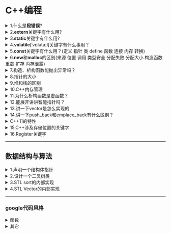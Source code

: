 <h1>C++编程</h1>
<details><summary>1.什么是<b>段错误</b>?</summary>

- 段错误就是程序访问受保护或者不存在的内存的时候引发的错误
- 引发段错误原因有：访问受保护的内存、访问不存在的内存、访问只读的内存、访问空指针的值、堆栈溢出、内存溢出等
</details>
<details><summary>2.<b>extern</b>关键字有什么用?</summary>

主要有两个作用
- 第一个作用是放在变量名和函数面前，表示声明这个变量或者是函数，而这个变量或者函数是在其它文件中定义的，所以这里只是声明并拿来引用，而非定义，所以也不分配空间
- 第二个作用是和C双引号字符连用，这样让后面的函数在C++程序编译时还是按C编译的规则，就是不改变函数的名字，而如果不加的话，C++编译时会改变函数的名字，通过将函数的名字和参数联合生成一个新的函数名，C++之所以编译会改变函数名字，是为了适用于函数多态服务。而如果在C++文件中使用C语言的头文件，可能因为没有加extern "C"而找不到这个函数。所以extern "C"也常常用于C语言的头文件中。
</details>
<details><summary>3.<b>static</b>关键字有什么用?</summary>

- static表明静态，static声明的变量或函数用于内部连接，和extern相反。
- 首先static可以用在局部变量的声明前，这样的话，这个局部变量将是存储在程序的静态存储区，而非内存栈中。这样一来，这个局部变量的生命周期就会跟整个程序一样，在main函数运行前就会创建，在程序退出时才会销毁。所以当包含局部变量的函数再次调用的时候，这个局部变量依然是上一次退出时的值，也并不会重新创建。
- 第二个是static可以用于全局变量和函数前，这两个作用类似，就是让这个全局变量和函数只能在这个文件内使用，外部文件无法调用。这个通常用在工程项目中防止多个文件内用重名的全局变量和函数，而作用不同发生混淆的场景。
- 第三个的话，static可以用在类的成员变量前，这类似于用在局部变量前，这样一来，成员变量存储在静态存储区，然后不依赖与类的对象而存在，也就是创建类的对象时，并不会再分配这个变量空间，因为都是共享这个静态存储区的这个成员变量，这样也能提高速度和优化空间。
- 最后还有，static可以用在成员函数前，这样的话，这个函数没有指向类的this指针，所以也无法访问类的其它成员，除了类内的其它静态成员。所以static并不能修饰类中的构造函数和虚函数，因为两者都需要用到this指针。
- 另外static声明的变量会默认初始化为0
 </details>
<details><summary>4.<b>volatile</b>[ˈvɒlətaɪl]关键字有什么事用？</summary>

- volatile用于声明一个易变的变量，在定义前加volatile，就让这个程序每次使用这个变量的时候都要从内存也就是变量的地址空间中读取变量，而不能到CPU寄存器里读取
- volatile经常用于多线程中，使得一个线程对该变量的改变，等同于能马上让所有其它线程获悉这个改变，保持数据一致性。
</details>
<details><summary>5.<b>const</b>关键字有什么用？(定义 指针 类 define 函数 连接 内存 转换)</summary>

- const关键字用于声明常量，常量就是不发生改变的量，所以const声明变量时需要初始化。
- const可以和指针连用，有两种用法：第一种是常量指针，格式有两种，拿int举例的话是const int* 和 int const*，这两者是等价的,常量指针指的就是这个指针指向的变量是一个常量，但是这个指针指向谁是可以变的，只需要指向的对象是一个常量就行；第二种是指针常量,拿int举例的话就是int *const ,指针常量的意思是这个指针就是一个常量，也就是只能指向初始化给定的地址，不能改变，但是可以通过改变这个地址上存储的数来改变访问该指针时获得的数据。
- const在设计初是用于完美替换#define 宏定义的常量的，这两者的区别就是，一个是用#define定义的常量 不会进行类型安全检查，也没有限定是什么类型，就只是替换；但是const会限定类型，进行安全检查，从安全性上更安全。另一个是存储方式也不同，#define定义的常量不分配空间，但const修饰的常量分配内存空间。然后还有是#define如果定义的常量是一个运算式子，那么每次调用define都会运算一遍，而const会先算出值，之后每次调用就只使用初始化的值。
- const还有在类中用于修饰成员变量和成员函数，修饰成员变量的话，那么这个成员变量就是常量，需要在初始化列表初始化；修饰成员函数的话，其实是修饰这个成员函数的this指针，也是说这个成员函数无法对这个类中的其它变量进行修改，所以const也不能用于类的构造函数，当然也不能用于用static修饰的成员函数，因为static修饰的成员函数没有了this指针。不然如果就是想要在这种情况下成员函数内修改成员变量，可以在那个成员变量前加mutable关键字。然后const用于修饰类的对象的话，那么这个对象只能使用类中用const修饰的成员函数,然后也不能改变这个类的成员变量。
- const还常用语修饰函数的传入参数，那么这个应用是为了保证传入参数在函数期间不会被修改。
- 还有就是在C++中用const修饰的全局变量的连接方式默认为内部连接，就是只有本文件能使用，其它文件不行。不过可以通过在前面再加extern来将连接方式变为外部连接。不过在C中const修饰的全局变量还是外部连接的。
- 另外C和C++中使用const的不同还在于，C++中用const修饰的变量默认是不分配内存空间的，是保存在符号表中的，只有使用到取地址的时候或者前面加extern等操作会再分配内存空间；而C中const修饰的变量一定要分配内存空间。
- 还有一点就是const和非const的转换也是有限制的，非const变量可以给const变量赋值，但反过来不行。对于这点的理解的话，其实类似于数据库中的排它锁和共享锁。const相当于给变量加了共享锁，就是只读数据，而非const就是可读也可写的数据。那么从权限的角度讲，非const给const赋值，取消了可写性，权限降低显然是安全的，但是提高权限则不安全，所以反过来就不行。
</details>
<details><summary>6.<b>new</b>和<b>malloc</b>的区别(来源 位置 调用 类型安全 分配失败 分配大小 构造函数 重载 扩存 内存泄露)</summary>

- new和malloc都是用于给指针分配内存空间的方式。但new是C++的关键字，而malloc是C的库函数方法，通常new和delete配套使用，malloc和free配套使用，防止内存泄露。
- 首先是他们申请的内存空间的所在位置，new申请的内存空间在自由存储区，而malloc申请的内存空间在堆上，两个都是动态分配内存。自由存储区包含堆，自由存储区就是C++根据new申请的内存空间定义的名称，自由存储区具体在哪由operator new函数的实现方式决定，如果是由malloc函数实现的，就是在堆上，其它实现方式的话还可以在静态存储区上，甚至不分配内存。
- 所以这里也提到了new可以调用malloc，就是new可以通过malloc来实现，但是反过来就不行。
- 其次，使用new具有类型安全性，因为new需要指定指针的类型，因为new需要指定具体是哪个类，但malloc没有类型安全性，因为它返回的是一个void*类型的指针，这个指针就是用于强制转换成其它类型的指针，所以malloc通常是使用时进行强制类型转换，所以没有类型安全性。
- 然后关于内存分配失败时的反应也不同，new内存分配失败，也就是内存不够时，会调用一个函数，这个函数是new_handler默认是错误处理函数，它会抛出一个异常，但是用户可以通过set_new_handler函数来设置内存分配失败时做出的处理。但malloc内存分配失败时不会抛出异常，而是返回NULL，继续运行。
- 另外关于分配内存，new在使用时不需要制定分配的内存大小，程序会根据类型自己计算，同时也支持通过中括号[]来进行数组版本的内存分配；但是malloc需要显式地给出分配的内存空间大小，如果是数组的话，就需要乘上数组大小。
- new和malloc还有个关键区别就是，new在使用时会调用这个类的构造函数，之后如果在使用delete回收时delete会调用类的析构函数；而malloc和free不会调用。
- 还有new支持函数重载，但是malloc不支持。
- 不过使用malloc也是有优点的，可以使用配套使用realloc进行扩充内存或者重新分配内存，但是new没有类似的配套方法。
- 之前提到内存泄露，内存泄露对于new和malloc都能检测出来，但是new能具体指出是文件的那一行，但是malloc不行
  </details>
 <details><summary>7.构造、析构函数能抛出异常吗？</summary>

- 构造函数能抛出异常
- 析构函数理论上能抛出异常，但是最好不要这么做，因为会造成安全问题，如果一定要抛出异常，需要在析构函数内进行catch捕捉，也就是自己内部处理了。
  </details>
<details><summary>8.指针的大小</summary>

- 不论指向的类型是什么，在32位操作系统中，指针的大小是4个字节；在64位操作系统中是8个字节。不过即使在64位计算机内编程的时候，指针大小是4是8还是由编译器是64位还是32位决定，前者8，后者4。
    </details>
<details><summary>9.堆和栈的区别</summary>

- 1.分配和管理方式不同
    - 栈是一级缓存，栈由编译器自动管理。栈有两种分配方式：静态分配和动态分配。静态分配由编译器完成，比如局部变量的分配。动态分配由_alloca()函数进行分配，但是栈的动态分配和堆是不同的，它的动态分配是由编译器进行释放，无须手工控制。
    - 堆是二级缓存，堆是动态分配的，其空间的分配和释放都由程序员控制。
- 2.产生碎片不同
    - 对栈而言，则不存在碎片问题，因为栈是先进后出的队列，永远不可能有一个内存块从栈中间弹出
    - 对堆来说，频繁的new/delete或者malloc/free可能会造成内存空间的不连续，造成大量的碎片，使程序效率降低
- 3.申请效率不同
    - 栈由系统自动分配，速度较快。但程序员是无法控制的
    - 堆是由new分配的内存，一般速度比较慢，而且容易产生内存碎片,不过用起来最方便
- 4.申请大小的限制
    - 在Windows下,栈是高地址向低地址扩展的数据结构，是一块连续的内存的区域。 这句话的意思是栈顶的地址和栈的最大容量是系统预先规定好的，如果申请的空间超过栈的剩余空间时，将提示overflow。因此，能从栈获得的空间较小。
    - 堆：堆是低地址向高地址扩展的数据结构，是不连续的内存区域。这是由于系统是用链表来存储的空闲内存地址的，自然是不连续的，而链表的遍历方向是由低地址向高地址。 堆的大小受限于计算机系统中有效的虚拟内存。所以堆获得的空间比较灵活，也比较大。
  </details>

<details><summary>10.C++内存管理</summary>

- C++的内存分为六大块:栈区、内存映射段、堆区、全局区（也叫静态区）、常量区、代码区
- 栈区
    - 函数的局部变量的存储单元在栈区上，函数执行结束后栈区会自动释放
    - 栈的空间是由操作系统和编译器自己分配的，栈内存的分配效率高但存储空间有限
- 内存映射段
    - 用于装载一个共享的动态内存库。用户可使用系统接口创建共享共享内存，做进程间通信。
- 堆区
    - 堆区的内存由程序员自己创建并维护，通过malloc和new，但是也要手动释放对应通过free和delete，否则会造成内存泄露
    - 如果在函数内声明一个int型的指针，指向一个用new开辟的空间，那么指针指向的对象的存储空间就是在堆区，而指针本身存储在栈区
- 全局区
    - 全局区也叫静态存储区，存储的是全局变量和用static声明的静态变量
- 常量区
    - 常量区存储程序中的常量
- 代码区
    - 代码区存放函数体的二进制代码
- 当然栈区和堆区的区别不仅仅这些，可以展开去讲
- 不过关于内存结构还有一种说法就是加入了自由存储区删去了代码区，也就是区分开堆区和自由存储区。不过我不是很认同这种内存布局的看法，因为我认为自由存储去应该是new声明的区域，自由存储区有可能包含在堆区，但也可能不是，所以不好独立开来。
</details>

<details><summary>11.为什么析构函数是虚函数？</summary>

- 首先是析构函数不一定要是虚函数，因为析构函数声明成虚函数需要额外的虚函数表和虚函数指针，需要占用额外的内存，导致浪费内存
- 然后如果当析构函数所在的类是抽象类或者极有可能作为被重写的类的时候，一定设置成虚函数，因为这样才能在用父类指针指向子类对象的时候，释放这个基类指针也能释放子类的空间，防止内存泄露
</details>

<details><summary>12.能展开讲讲智能指针吗？</summary>

- 首先讲讲智能指针是什么:智能指针是用来防止发生内存泄露的一种手段，它是用来管理堆上分配的内存的,它将普通的指针封装为一个类对象指针，也是一个栈对象，当栈对象的生命周期结束后，会在析构函数中释放掉申请的内存，即使程序运行出错也会调用析构函数回收内存，从而防止内存泄露。
- 然后智能指针分为4种auto_ptr、shared_ptr、unique_ptr、weak_ptr
    - auto_ptr，是独占式，也就是保证同一时间只能有一个智能指针占有对象，这个智能指针在C++11中被抛弃了，因为会出现这样的问题，比如用p1 auto_ptr智能指针指向一个对象，然后用p1赋值给另外一个同类型的auto_ptr智能指针p2，这样的话，此时是p2指向这个对象，而p1是空的指针，如果在后续的代码使用了p1可能导致内存崩溃，所以C++11抛弃了auto_ptr
    - unique_ptr,C++11在抛弃了auto_ptr之后就用unique_ptr取代了auto_ptr,同样是独占式的智能指针，但是它不允许赋值，所以之前提到的内存崩溃的问题，在编译阶段就会出错，因为p1不能赋值给p2
    - shared_ptr,是最常用的智能指针,采用引用计数的方法，记录当前内存资源被多少个智能指针引用。该引用计数的内存在堆上分配，当新增一个智能指针指向该对象时，引用计数+1，反之-1，当引用计数为0的时候才会释放引用的对象的内存。
        - 对shared_ptr进行初始化时不能将一个普通指针直接赋值给智能指针，因为一个是指针，一个是类。可以通过make_shared函数或者通过构造函数传入普通指针。并可以通过get函数获得普通指针
    - weak_ptr,专门用来解决shared_ptr两个智能指针互相引用发生死锁的情况
        - weak_ptr的构造函数不会修改引用计数的值，从而不会对对象的内存进行管理，其类似一个普通指针，但不指向引用计数的共享内存，但是其可以检测到所管理的对象是否已经被释放，从而避免非法访问。
        - 使用的时候将其中一个shared_ptr转为weak_ptr，这样就能正常释放原来的两个智能指针了。
        - 所以weak_ptr智能指针就是用来指向shared_ptr的。需要注意的是，不能通过weak_ptr去使用对象的方法，如果要使用必须讲weak_ptr转换成shared_ptr;

<details><summary>如何判断weak_ptr的对象是否失效？</summary>

- expired()：检查被引用的对象是否已删除。
- lock():会返回shared指针，判断该指针是否为空。
- use_count():也可以得到shared引用的个数，但速度较慢。
</details>
</details>

<details><summary>13.讲一下vector是怎么实现的</summary>

- vector的底层数据结构非常简单，就是一段连续的线性内存空间，然后采用三个迭代器去完成vector的各种接口操作。
- 这三个迭代器分别是_M_start、_M_finish、_M_end_of_storage
   - _M_start指向的是vector容器的起始字节位置
   - _M_finish指向的是当前最后一个元素的末尾字节位置
   - _M_end_of_storage指向的是整个容器所占用内存空间的末尾字节位置
- 需要专门提出的是vector的扩容操作，就是vector在push_back的时候实际上是让finish当前的值变为当前要push_back的值，再_M_finish迭代器右移，那这里要分两种情况:
   - 一个是finish迭代器的位置在end_of_storage前面，那就是直接右移就行
   - 另一种就是finish迭代器的位置等于end_of_storage迭代器的位置，那这样的话，vector就会调用_M_realloc_insert函数执行扩容操作。
       - 这个时候vector就会将容量乘2，放入最新的元素
       - 当然这个乘2是可以到STL库中去设置的，所以有的版本并不是乘2而是乘1.5，据说这样可以减少内存浪费从而提高效率，但是综合来看乘2是最合理的。
       - 而且这扩容不是在原来的数组基础上扩容的，而是重新申请新的分配空间，然后将原来的数据移动到新的空间中再释放旧的空间，跟Redis map的rehash操作有点像。

</details>

<details><summary>14.讲一下push_back和emplace_back有什么区别？</summary>

- 首先两者都是往vector中添加元素
- push_back() 向容器尾部添加元素时，首先会创建这个元素，然后再调用拷贝构造函数将这个元素拷贝到容器中,再销毁之前创建的这个元素；
- emplace_back() 在实现时，则是调用move函数采用右值引用的方式实现转移语义，直接在容器尾部创建这个元素，省去了拷贝或移动元素的过程，效率更高。
</details>

<details><summary>C++11的特性</summary>
 
<details><summary>①类型推导</summary>

- C++11引入了auto和decltype这两个关键字，用于在编译器就推导出变量或者表达式的类型
    - auto用于推导变量的类型
    - decltype用于推导传入的表达式的类型
</details>
<details><summary>②右值引用</summary>

- 首先先说下左值和右值
    - 左值是存储在计算机内存中的一个对象，通常就是赋值符号=号的左边的变量，是可寻址的，可读也可写的、非临时的一个变量
    - 右值仅仅是数据值，是只能读不能写的，通常就是赋值符号=号右边的变量，不能取地址、没有名字同时也是临时的一个值
- 再讲讲左值引用和右值引用
    - 在一个类型后面加一个&符号的声明对象就是左值引用，在C++11之前就只有左值引用，左值引用分常量左值引用和非常量左值引用：
        - 能指向左值，不能指向右值的就是非常量左值引用
        - 能指向右值是常量左值引用，就是在类型前面加个const关键字
    - 在C++11之后才有右值引用，右值引用就是在类型后面加两个&符号
        - 直接传参的话右值引用只能指向右值，不能指向左值
        - 如果要让右值引用指向左值的话需要通过move函数：move函数的唯一功能是把左值强制转化为右值，让右值引用可以指向左值。其实现等同于一个类型转换。
        - 使用右值引用的目的就是来实现转移语义和精确传递
            - 转移语义就是将资源的所有权从一个对象转移到另一个对象，注意这里是转移而不是拷贝，这样就能减少对象的创建和销毁，从而提高程序效率。类似于从文件复制变成了文件剪切。要实现转移语义需要通过转移构造函数或者转移拷贝操作符，这样对于右值的拷贝和赋值就会调用转移构造函数或者转移拷贝操作符实现转移语义。
            - 精确传递的话也叫完美转发，是指将一组参数原封不动地传递给另一个函数，通过forward函数，forward函数也是和move函数一样是类型转换函数，但是forward函数不仅能转换出右值也能转出左值。参数除了本身的值以外还有两个属性，一个是左右值属性，另一个是是否为常量属性，精确传递就是保证这两个属性和参数值都不变地传递给另一个函数。
- 转移构造函数和转移拷贝操作符实例:
<pre>
转移构造函数:
MyString(MyString&& str) {
    std::cout << "Move Constructor is called! source: " << str._data << std::endl;
     _len = str._len;
    _data = str._data;
    str._len = 0;
    str._data = NULL;
}
</pre>
<pre>
转移拷贝操作符
MyString& operator=(MyString&& str) {
    std::cout << "Move Assignment is called! source: " << str._data << std::endl;
    if (this != &str) {
        _len = str._len;
        _data = str._data;
        str._len = 0;
        str._data = NULL;
    }
    return *this;
}
</pre>
</details>

<details><summary>③列表初始化</summary>

- 可以在变量后面加上初始化列表来进行对对象的初始化
- 可以进行列表初始化的对象是C++内置的类型或者自定义的聚合类
- 一个自定义类是聚合类需要满足:
    - 没有用户声明的构造函数
    - 没有private关键字保护的非静态数据成员
    - 本身不是派生类
    - 内部没有虚函数
    - 内部没有用=号或者使用列表进行初始化的成员
    - 没有默认初始化器
- 列表初始化的长度是任意的，因为它采用了STL中的std::initializer_list类型作为内部实现
</details>
<details><summary>④std::function、std::bind、lambda表达式</summary>

- c++11新增了std::function、std::bind、lambda表达式等封装使函数调用更加方便。
- function是多态函数包装器，function的实例可以存储、复制和调用任何可调用的对象，通常用function结合给定的模板参数来声明一个函数，这个函数可以视为某种函数功能的实现的别名，所以function的实例如果没有给它一个具体的可调用对象，那么就会抛出bad_function_call异常
- bind是绑定器，将可调用对象和参数一起绑定为函数对象，这样在函数传参的时候可以通过bind绑定的函数对象来简化传参或者固定传参，使用bind如果绑定了多个参数，那么使用了bind的这个函数的参数是少于原先这个函数所需要的参数的，因为bind绑定的函数对象此时等同于多个参数
- lambda表达式就是定义一个匿名函数，捕获一定范围内的变量在函数内使用，就地实现函数的功能
    - lambda的语法语法形式:auto func = [capture] (params) opt -> ret { func_body; };
    - 举例
        - auto func1 = [](int a) -> int { return a + 1; };
        - auto func2 = [](int a) { return a + 2; };
        - auto f3 = [=]() mutable { return a++; };
    - lambda通过[]来捕获一定范围内的变量：
        - []不捕获任何变量
        - [&]引用捕获，捕获外部作用域所有变量，在函数体内当作引用使用
        - [=]值捕获，捕获外部作用域所有变量，在函数内内有个副本使用
        - [=, &a]值捕获外部作用域所有变量，按引用捕获a变量
        - [a]只值捕获a变量，不捕获其它变量
        - [this]捕获当前类中的this指针
    - 常用就是使用lambda表达式自定义stl的规则，例如自定义sort排序规则：
    - struct A {int a;int b;};int main() {   vector<A> vec;   std::sort(vec.begin(), vec.end(), [](const A &left, const A &right) { return left.a < right.a; });}

</details>
<details><summary>⑤对模板的改进</summary>

- C++11模板允许两右尖括号连续出现，在C++11之前，两个连续的尖括号连续出现会被视为右移操作，如果要表示成两个尖括号嵌套必须要在两个尖括号中间加空格。
- C++11引入了using，能更轻松地定义别名。
- C++11之前只有类模板支持默认模板参数，函数模板是不支持默认模板参数的，C++11后都支持。
</details>
<details><summary>⑥其它小的变化</summary>

- 基于范围的for循环，eg:for(int i:V){cout<<i<<endl;}
- 引入委托构造函数，委托构造函数允许在同一个类中，一个构造函数调用另一个构造函数
- 引入继承构造函数，继承构造函数允许派生类直接使用基类的构造函数
- nullptr在C++11中用来表示空指针指向的值，在C++11中表示空指针语义最好使用nullptr而不是NULL，因为NULL本质是一个int型的0，不是空指针的值
</details>
<details><summary>⑦final 和 override</summary>

- final关键字用于修饰一个类，表示这个类不能再进一步派生出子类，也不能再进一步进行虚函数重写
- override用于修饰派生类中的成员函数，表示该函数重写了基类中的同名虚函数，如果派生类中没有对应的虚函数，就会报错。所以使用override就可以保证所写的函数在基类中是存在的，否则编译不通过
</details>
<details><summary>⑧</summary>

-
</details>
</details>
 
<details><summary>15.C++涉及存储位置的关键字</summary>

- auto:分配在栈上
- Register：存储在CPU寄存器上
- static：静态存储区
- extern：外部编译单元（文件）中
</details>

<details><summary>16.Register关键字</summary>

- 用Register关键字声明的变量将尽可能地存放在CPU寄存器中，从而提高访问变量的效率。这里用尽可能是因为CPU的寄存器能存储的变量是有限的
- 所以频繁被使用的变量最好采用register以提高访问速度，否则反而有可能降低程序运行的效率，因为变量并不频繁被使用导致使用的消耗还小于变量被装入cpu寄存器带来的开销
- 但是用register关键字声明的变量必须是能被cpu所接受的类型，比如浮点数或者longlong长整型可能无法被寄存器存放
- 如果用&取地址符号对register声明的变量操作的话，会导致这个register关键字无效，因为这样一来需要知道变量的地址，那么就不能存储在CPU寄存器中
</details>
<hr>


<h2>数据结构与算法</h2>
<details><summary>
  1.声明一个结构体指针</summary>

<pre>
    (i)node *Begin=(node *)malloc(sizeof(node)),*another=(node *)malloc(sizeof(node));</br>
    (ii)node *Begin=new node(3),*another=new node(5);
</pre>
</details>
<details><summary>2.设计一个二叉树类</summary>

<pre>
struct TreeNode {
    int val;
    TreeNode *left;
    TreeNode *right;
    TreeNode() : val(0), left(nullptr), right(nullptr) {}
    TreeNode(int x) : val(x), left(nullptr), right(nullptr) {}
    TreeNode(int x, TreeNode *left, TreeNode *right) : val(x), left(left), right(right) {}
};
</pre>
</details>
<details><summary>3.STL sort的内部实现</summary>

- 数据量大时会采用快排，分段递归排序，一旦分段后的数据量小于某个阈值，就会改用插入排序，如果递归层过深还会改用堆排序
- 另外就是sort的采用快排的时候，函数内的筛分枢轴选择是采用median-of-three，就是三点中值法，取头中尾三个值取中值
</details>

<details><summary>4.STL Vector的内部实现</summary>

- vector主要是使用三个迭代器去实现的，迭代器可以理解为指针
- 另外就是sort的采用快排的时候，函数内的筛分枢轴选择是采用median-of-three，就是三点中值法，取头中尾三个值取中值
</details>

---

### google代码风格
<details><summary>函数</summary>

- 左大括号总在最后一个参数同一行的末尾处;
- 右圆括号和左大括号间总是有一个空格;
- 函数首尾不要有空行
</details>

<details><summary>其它</summary>

- 大括号不另起一行;
- 如果能增强可读性, 简短的条件语句允许写在同一行. 只有当语句简单并且没有使用 else 子句时使用;
- 但如果语句中某个 if-else 分支使用了大括号的话, 其它分支也必须使用;
- 代码块首尾不要有空行
</details>


